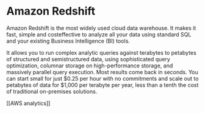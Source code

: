 # Amazon Redshift
Amazon Redshift is the most widely used cloud data warehouse. It makes it fast, simple and costeffective to analyze all your data using standard SQL and your existing Business Intelligence (BI) tools.


It allows you to run complex analytic queries against terabytes to petabytes of structured and semistructured data, using sophisticated query optimization, columnar storage on high-performance storage,
and massively parallel query execution. Most results come back in seconds. You can start small for just
$0.25 per hour with no commitments and scale out to petabytes of data for $1,000 per terabyte per
year, less than a tenth the cost of traditional on-premises solutions.

[[AWS analytics]]